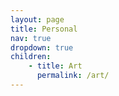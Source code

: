 ```yaml
---
layout: page
title: Personal
nav: true
dropdown: true
children: 
    - title: Art
      permalink: /art/
---
```

